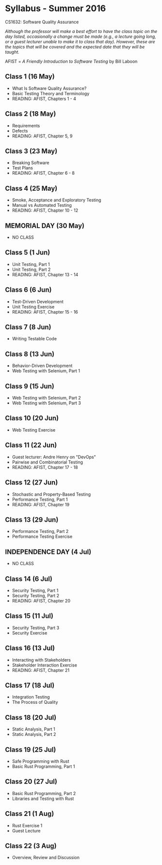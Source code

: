 # Syllabus - Summer 2016
CS1632: Software Quality Assurance

_Although the professor will make a best effort to have the class topic on the day listed, occasionally a change must be made (e.g., a lecture going long, or a guest lecturer unable to make it to class that day).  However, these are the topics that will be covered and the expected date that they will be taught._

AFIST = _A Friendly Introduction to Software Testing_ by Bill Laboon

## Class 1 (16 May)
  * What Is Software Quality Assurance?
  * Basic Testing Theory and Terminology
  * READING: AFIST, Chapters 1 - 4
  
## Class 2 (18 May)
  * Requirements
  * Defects
  * READING: AFIST, Chapter 5, 9

## Class 3 (23 May)
  * Breaking Software
  * Test Plans
  * READING: AFIST, Chapter 6 - 8

## Class 4 (25 May)
  * Smoke, Acceptance and Exploratory Testing 
  * Manual vs Automated Testing
  * READING: AFIST, Chapter 10 - 12

## MEMORIAL DAY (30 May)
  * NO CLASS

## Class 5 (1 Jun)
  * Unit Testing, Part 1
  * Unit Testing, Part 2
  * READING: AFIST, Chapter 13 - 14
    
## Class 6 (6 Jun)
  * Test-Driven Development
  * Unit Testing Exercise
  * READING: AFIST, Chapter 15 - 16
  
## Class 7 (8 Jun)
  * Writing Testable Code
  
## Class 8 (13 Jun)
  * Behavior-Driven Development
  * Web Testing with Selenium, Part 1

## Class 9 (15 Jun)
  * Web Testing with Selenium, Part 2
  * Web Testing with Selenium, Part 3

## Class 10 (20 Jun)
   * Web Testing Exercise
  
## Class 11 (22 Jun)
  * Guest lecturer: Andre Henry on "DevOps"
  * Pairwise and Combinatorial Testing
  * READING: AFIST, Chapter 17 - 18
  
## Class 12 (27 Jun)
  * Stochastic and Property-Based Testing
  * Performance Testing, Part 1
  * READING: AFIST, Chapter 19
  
## Class 13 (29 Jun)
  * Performance Testing, Part 2
  * Performance Testing Exercise

## INDEPENDENCE DAY (4 Jul)
  * NO CLASS

## Class 14 (6 Jul)
  * Security Testing, Part 1
  * Security Testing, Part 2
  * READING: AFIST, Chapter 20
  
## Class 15 (11 Jul)
  * Security Testing, Part 3
  * Security Exercise
 
## Class 16 (13 Jul)
  * Interacting with Stakeholders
  * Stakeholder Interaction Exercise
  * READING: AFIST, Chapter 21

## Class 17 (18 Jul)
  * Integration Testing
  * The Process of Quality

## Class 18 (20 Jul)
  * Static Analysis, Part 1
  * Static Analysis, Part 2

## Class 19 (25 Jul)
  * Safe Programming with Rust
  * Basic Rust Programming, Part 1

## Class 20 (27 Jul)
  * Basic Rust Programming, Part 2
  * Libraries and Testing with Rust

## Class 21 (1 Aug)
  * Rust Exercise 1
  * Guest Lecture
  
## Class 22 (3 Aug)
  * Overview, Review and Discussion

